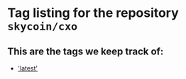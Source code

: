
# Tag listing for the repository `skycoin/cxo`

## This are the tags we keep track of:

-	['latest'](./remote/latest.md)

